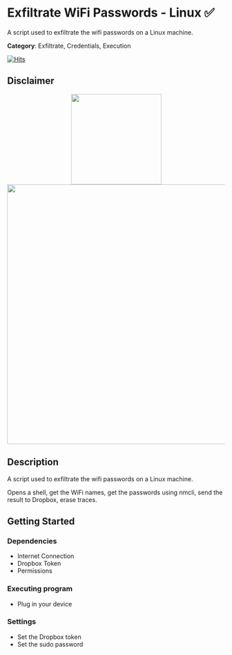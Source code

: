  
# Exfiltrate WiFi Passwords - Linux ✅

A script used to exfiltrate the wifi passwords on a Linux machine.

**Category**: Exfiltrate, Credentials, Execution

[![Hits](https://hits.seeyoufarm.com/api/count/incr/badge.svg?url=https%3A%2F%2Fgithub.com%2Faleff-github%2Fmy-flipper-shits&count_bg=%233C3C3C&title_bg=%233C3C3C&icon=linux.svg&icon_color=%23FFFFFF&title=views&edge_flat=false)](https://github.com/aleff-github/my-flipper-shits)

## Disclaimer

<div align=center>

<img src="https://github.com/aleff-github/my-flipper-shits/blob/main/img/gif/flipper_zero%20(15).gif" width="209" /><br><img src="https://github.com/aleff-github/my-flipper-shits/blob/main/img/DISCLAIMER.png" width="600" />

</div>

## Description

A script used to exfiltrate the wifi passwords on a Linux machine.

Opens a shell, get the WiFi names, get the passwords using nmcli, send the result to Dropbox, erase traces.

## Getting Started

### Dependencies

* Internet Connection
* Dropbox Token
* Permissions

### Executing program

* Plug in your device

### Settings

* Set the Dropbox token
* Set the sudo password